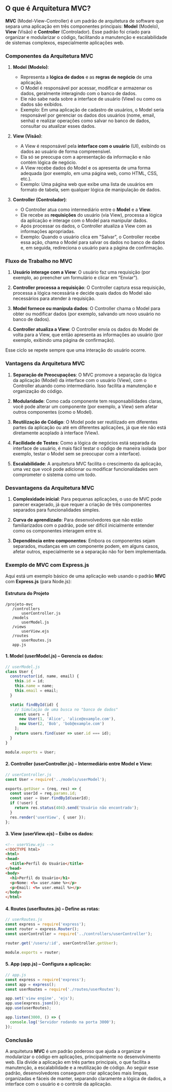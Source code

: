 ## O que é Arquitetura MVC?

**MVC** (Model-View-Controller) é um padrão de arquitetura de software que separa uma aplicação em três componentes principais: **Model** (Modelo), **View** (Visão) e **Controller** (Controlador). Esse padrão foi criado para organizar e modularizar o código, facilitando a manutenção e escalabilidade de sistemas complexos, especialmente aplicações web.

### Componentes da Arquitetura MVC

1. **Model (Modelo)**:
   - Representa a **lógica de dados** e as **regras de negócio** de uma aplicação.
   - O Model é responsável por acessar, modificar e armazenar os dados, geralmente interagindo com o banco de dados.
   - Ele não sabe nada sobre a interface de usuário (View) ou como os dados são exibidos.
   - Exemplo: Em uma aplicação de cadastro de usuários, o Model seria responsável por gerenciar os dados dos usuários (nome, email, senha) e realizar operações como salvar no banco de dados, consultar ou atualizar esses dados.

2. **View (Visão)**:
   - A View é responsável pela **interface com o usuário** (UI), exibindo os dados ao usuário de forma compreensível.
   - Ela só se preocupa com a apresentação da informação e não contém lógica de negócio.
   - A View recebe dados do Model e os apresenta de uma forma adequada (por exemplo, em uma página web, como HTML, CSS, etc.).
   - Exemplo: Uma página web que exibe uma lista de usuários em formato de tabela, sem qualquer lógica de manipulação de dados.

3. **Controller (Controlador)**:
   - O Controller atua como intermediário entre o **Model** e a **View**.
   - Ele recebe as **requisições** do usuário (via View), processa a lógica da aplicação e interage com o Model para manipular dados.
   - Após processar os dados, o Controller atualiza a View com as informações apropriadas.
   - Exemplo: Quando o usuário clica em "Salvar", o Controller recebe essa ação, chama o Model para salvar os dados no banco de dados e, em seguida, redireciona o usuário para a página de confirmação.

### Fluxo de Trabalho no MVC

1. **Usuário interage com a View**: O usuário faz uma requisição (por exemplo, ao preencher um formulário e clicar em “Enviar”).
   
2. **Controller processa a requisição**: O Controller captura essa requisição, processa a lógica necessária e decide quais dados do Model são necessários para atender à requisição.
   
3. **Model fornece ou manipula dados**: O Controller chama o Model para obter ou modificar dados (por exemplo, salvando um novo usuário no banco de dados).

4. **Controller atualiza a View**: O Controller envia os dados do Model de volta para a View, que então apresenta as informações ao usuário (por exemplo, exibindo uma página de confirmação).

Esse ciclo se repete sempre que uma interação do usuário ocorre.

### Vantagens da Arquitetura MVC

1. **Separação de Preocupações**: O MVC promove a separação da lógica da aplicação (Model) da interface com o usuário (View), com o Controller atuando como intermediário. Isso facilita a manutenção e organização do código.

2. **Modularidade**: Como cada componente tem responsabilidades claras, você pode alterar um componente (por exemplo, a View) sem afetar outros componentes (como o Model).

3. **Reutilização de Código**: O Model pode ser reutilizado em diferentes partes da aplicação ou até em diferentes aplicações, já que ele não está diretamente acoplado à interface (View).

4. **Facilidade de Testes**: Como a lógica de negócios está separada da interface de usuário, é mais fácil testar o código de maneira isolada (por exemplo, testar o Model sem se preocupar com a interface).

5. **Escalabilidade**: A arquitetura MVC facilita o crescimento da aplicação, uma vez que você pode adicionar ou modificar funcionalidades sem comprometer o sistema como um todo.

### Desvantagens da Arquitetura MVC

1. **Complexidade inicial**: Para pequenas aplicações, o uso de MVC pode parecer exagerado, já que requer a criação de três componentes separados para funcionalidades simples.

2. **Curva de aprendizado**: Para desenvolvedores que não estão familiarizados com o padrão, pode ser difícil inicialmente entender como os componentes interagem entre si.

3. **Dependência entre componentes**: Embora os componentes sejam separados, mudanças em um componente podem, em alguns casos, afetar outros, especialmente se a separação não for bem implementada.

### Exemplo de MVC com Express.js

Aqui está um exemplo básico de uma aplicação web usando o padrão **MVC** com **Express.js** (para Node.js):

#### Estrutura do Projeto

```
/projeto-mvc
   /controllers
       userController.js
   /models
       userModel.js
   /views
       userView.ejs
   /routes
       userRoutes.js
   app.js
```

#### 1. **Model (userModel.js)** – Gerencia os dados:

```javascript
// userModel.js
class User {
  constructor(id, name, email) {
    this.id = id;
    this.name = name;
    this.email = email;
  }

  static findById(id) {
    // Simulação de uma busca no "banco de dados"
    const users = [
      new User(1, 'Alice', 'alice@example.com'),
      new User(2, 'Bob', 'bob@example.com')
    ];
    return users.find(user => user.id === id);
  }
}

module.exports = User;
```

#### 2. **Controller (userController.js)** – Intermediário entre Model e View:

```javascript
// userController.js
const User = require('../models/userModel');

exports.getUser = (req, res) => {
  const userId = req.params.id;
  const user = User.findById(userId);
  if (!user) {
    return res.status(404).send('Usuário não encontrado');
  }
  res.render('userView', { user });
};
```

#### 3. **View (userView.ejs)** – Exibe os dados:

```html
<!-- userView.ejs -->
<!DOCTYPE html>
<html>
<head>
  <title>Perfil do Usuário</title>
</head>
<body>
  <h1>Perfil do Usuário</h1>
  <p>Nome: <%= user.name %></p>
  <p>Email: <%= user.email %></p>
</body>
</html>
```

#### 4. **Routes (userRoutes.js)** – Define as rotas:

```javascript
// userRoutes.js
const express = require('express');
const router = express.Router();
const userController = require('../controllers/userController');

router.get('/users/:id', userController.getUser);

module.exports = router;
```

#### 5. **App (app.js)** – Configura a aplicação:

```javascript
// app.js
const express = require('express');
const app = express();
const userRoutes = require('./routes/userRoutes');

app.set('view engine', 'ejs');
app.use(express.json());
app.use(userRoutes);

app.listen(3000, () => {
  console.log('Servidor rodando na porta 3000');
});
```

### Conclusão

A arquitetura **MVC** é um padrão poderoso que ajuda a organizar e modularizar o código em aplicações, principalmente no desenvolvimento web. Ela divide a aplicação em três partes principais, o que facilita a manutenção, a escalabilidade e a reutilização de código. Ao seguir esse padrão, desenvolvedores conseguem criar aplicações mais limpas, organizadas e fáceis de manter, separando claramente a lógica de dados, a interface com o usuário e o controle da aplicação.
